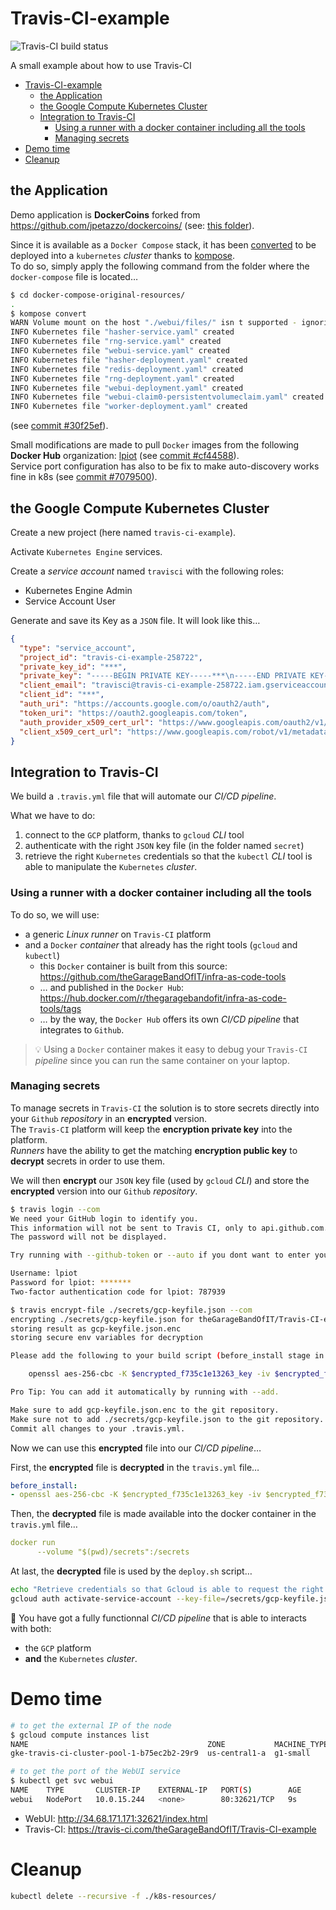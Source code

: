 # Travis-CI-example

![Travis-CI build status](https://travis-ci.com/theGarageBandOfIT/Travis-CI-example.svg?branch=master)

A small example about how to use Travis-CI

- [Travis-CI-example](#travis-ci-example)
  - [the Application](#the-application)
  - [the Google Compute Kubernetes Cluster](#the-google-compute-kubernetes-cluster)
  - [Integration to Travis-CI](#integration-to-travis-ci)
    - [Using a runner with a docker container including all the tools](#using-a-runner-with-a-docker-container-including-all-the-tools)
    - [Managing secrets](#managing-secrets)
- [Demo time](#demo-time)
- [Cleanup](#cleanup)

## the Application

Demo application is **DockerCoins** forked from <https://github.com/jpetazzo/dockercoins/> (see: [this folder](https://github.com/theGarageBandOfIT/Travis-CI-example/tree/master/docker-compose-original-resources)).

Since it is available as a `Docker Compose` stack, it has been [converted](https://kubernetes.io/docs/tasks/configure-pod-container/translate-compose-kubernetes/) to be deployed into a `kubernetes` _cluster_ thanks to [kompose](http://kompose.io/).  
To do so, simply apply the following command from the folder where the `docker-compose` file is located…

```sh
$ cd docker-compose-original-resources/
.
$ kompose convert
WARN Volume mount on the host "./webui/files/" isn t supported - ignoring path on the host
INFO Kubernetes file "hasher-service.yaml" created
INFO Kubernetes file "rng-service.yaml" created
INFO Kubernetes file "webui-service.yaml" created
INFO Kubernetes file "hasher-deployment.yaml" created
INFO Kubernetes file "redis-deployment.yaml" created
INFO Kubernetes file "rng-deployment.yaml" created
INFO Kubernetes file "webui-deployment.yaml" created
INFO Kubernetes file "webui-claim0-persistentvolumeclaim.yaml" created
INFO Kubernetes file "worker-deployment.yaml" created
```

(see [commit #30f25ef](https://github.com/theGarageBandOfIT/Travis-CI-example/commit/30f25efd05d3b354976bfaa9a18b08b97de503b6)).  

Small modifications are made to pull `Docker` images from the following **Docker Hub** organization: [lpiot](https://hub.docker.com/u/lpiot) (see [commit #cf44588](https://github.com/theGarageBandOfIT/Travis-CI-example/commit/cf4458832e16ac917820199669d23b4b765aebf7)).  
Service port configuration has also to be fix to make auto-discovery works fine in k8s (see [commit #7079500](https://github.com/theGarageBandOfIT/Travis-CI-example/commit/7079500f418608f24b5e06ef32cf17fb038da360)).

## the Google Compute Kubernetes Cluster

Create a new project (here named `travis-ci-example`).  

Activate `Kubernetes Engine` services.

Create a _service account_ named `travisci` with the following roles:

* Kubernetes Engine Admin
* Service Account User

Generate and save its Key as a `JSON` file. It will look like this…

```JSON
{
  "type": "service_account",
  "project_id": "travis-ci-example-258722",
  "private_key_id": "***",
  "private_key": "-----BEGIN PRIVATE KEY-----***\n-----END PRIVATE KEY-----\n",
  "client_email": "travisci@travis-ci-example-258722.iam.gserviceaccount.com",
  "client_id": "***",
  "auth_uri": "https://accounts.google.com/o/oauth2/auth",
  "token_uri": "https://oauth2.googleapis.com/token",
  "auth_provider_x509_cert_url": "https://www.googleapis.com/oauth2/v1/certs",
  "client_x509_cert_url": "https://www.googleapis.com/robot/v1/metadata/x509/travisci%40travis-ci-example-258722.iam.gserviceaccount.com"
}
```

## Integration to Travis-CI

We build a `.travis.yml` file that will automate our _CI/CD pipeline_.  

What we have to do:

1. connect to the `GCP` platform, thanks to `gcloud` _CLI_ tool
2. authenticate with the right `JSON` key file (in the folder named `secret`)
3. retrieve the right `Kubernetes` credentials so that the `kubectl` _CLI_ tool is able to manipulate the `Kubernetes` _cluster_.

### Using a runner with a docker container including all the tools

To do so, we will use:

* a generic _Linux_ _runner_ on `Travis-CI` platform
* and a `Docker` _container_ that already has the right tools (`gcloud` and `kubectl`)
    * this `Docker` container is built from this source: <https://github.com/theGarageBandOfIT/infra-as-code-tools>
    * … and published in the `Docker Hub`: <https://hub.docker.com/r/thegaragebandofit/infra-as-code-tools/tags>
    * … by the way, the `Docker Hub` offers its own _CI/CD pipeline_ that integrates to `Github`.

> :bulb: Using a `Docker` container makes it easy to debug your `Travis-CI` _pipeline_ since you can run the same container on your laptop.

### Managing secrets

To manage secrets in `Travis-CI` the solution is to store secrets directly into your `Github` _repository_ in an **encrypted** version.  
The `Travis-CI` platform will keep the **encryption private key** into the platform.  
_Runners_ have the ability to get the matching **encryption public key** to **decrypt** secrets in order to use them.

We will then **encrypt** our `JSON` key file (used by `gcloud` _CLI_) and store the **encrypted** version into our `Github` _repository_.

```sh
$ travis login --com
We need your GitHub login to identify you.
This information will not be sent to Travis CI, only to api.github.com.
The password will not be displayed.

Try running with --github-token or --auto if you dont want to enter your password anyway.

Username: lpiot
Password for lpiot: *******
Two-factor authentication code for lpiot: 787939

$ travis encrypt-file ./secrets/gcp-keyfile.json --com
encrypting ./secrets/gcp-keyfile.json for theGarageBandOfIT/Travis-CI-example
storing result as gcp-keyfile.json.enc
storing secure env variables for decryption

Please add the following to your build script (before_install stage in your .travis.yml, for instance):

    openssl aes-256-cbc -K $encrypted_f735c1e13263_key -iv $encrypted_f735c1e13263_iv -in gcp-keyfile.json.enc -out ./secrets/gcp-keyfile.json -d

Pro Tip: You can add it automatically by running with --add.

Make sure to add gcp-keyfile.json.enc to the git repository.
Make sure not to add ./secrets/gcp-keyfile.json to the git repository.
Commit all changes to your .travis.yml.
```

Now we can use this **encrypted** file into our _CI/CD pipeline_…


First, the **encrypted** file is **decrypted** in the `travis.yml` file…

```YAML
before_install:
- openssl aes-256-cbc -K $encrypted_f735c1e13263_key -iv $encrypted_f735c1e13263_iv -in ./secrets/gcp-keyfile.json.enc -out ./secrets/gcp-keyfile.json -d
```

Then, the **decrypted** file is made available into the docker container in the `travis.yml` file…

```YAML
docker run
      --volume "$(pwd)/secrets":/secrets
```

At last, the **decrypted** file is used by the `deploy.sh` script…

```sh
echo "Retrieve credentials so that Gcloud is able to request the right GCP project…"
gcloud auth activate-service-account --key-file=/secrets/gcp-keyfile.json --project=travis-ci-example-258722
```

:tada: You have got a fully functionnal _CI/CD pipeline_ that is able to interacts with both:

* the `GCP` platform
* **and** the `Kubernetes` _cluster_.

# Demo time

```sh
# to get the external IP of the node
$ gcloud compute instances list
NAME                                        ZONE           MACHINE_TYPE  PREEMPTIBLE  INTERNAL_IP  EXTERNAL_IP    STATUS
gke-travis-ci-cluster-pool-1-b75ec2b2-29r9  us-central1-a  g1-small                   10.128.0.3   34.68.171.171  RUNNING

# to get the port of the WebUI service
$ kubectl get svc webui
NAME    TYPE       CLUSTER-IP    EXTERNAL-IP   PORT(S)        AGE
webui   NodePort   10.0.15.244   <none>        80:32621/TCP   9s
```

* WebUI: <http://34.68.171.171:32621/index.html>
* Travis-CI: <https://travis-ci.com/theGarageBandOfIT/Travis-CI-example>

# Cleanup

```sh
kubectl delete --recursive -f ./k8s-resources/
```
